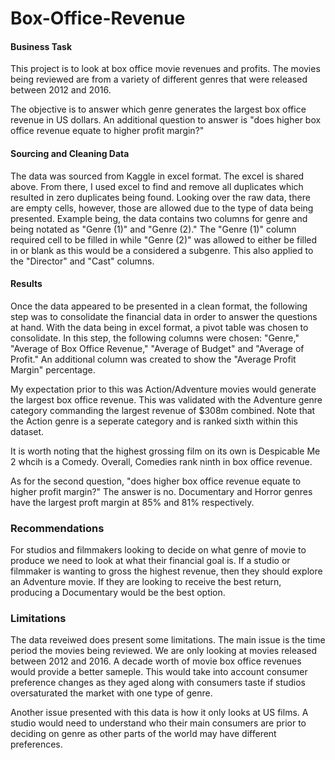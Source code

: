 # Box-Office-Revenue
#### Business Task
This project is to look at box office movie revenues and profits. The movies being reviewed are from a variety of different genres that were released between 2012 and 2016.

The objective is to answer which genre generates the largest box office revenue in US dollars. An additional question to answer is "does higher box office revenue equate to higher profit margin?"

#### Sourcing and Cleaning Data
The data was sourced from Kaggle in excel format. The excel is shared above. From there, I used excel to find and remove all duplicates which resulted in zero duplicates being found. Looking over the raw data, there are empty cells, however, those are allowed due to the type of data being presented. Example being, the data contains two columns for genre and being notated as "Genre (1)" and "Genre (2)." The "Genre (1)" column required cell to be filled in while "Genre (2)" was allowed to either be filled in or blank as this would be a considered a subgenre. This also applied to the "Director" and "Cast" columns. 

#### Results
Once the data appeared to be presented in a clean format, the following step was to consolidate the financial data in order to answer the questions at hand. With the data being in excel format, a pivot table was chosen to consolidate. In this step, the following columns were chosen: "Genre," "Average of Box Office Revenue," "Average of Budget" and "Average of Profit." An additional column was created to show the "Average Profit Margin" percentage.

My expectation prior to this was Action/Adventure movies would generate the largest box office revenue. This was validated with the Adventure genre category commanding the largest revenue of $308m combined. Note that the  Action genre is a seperate category and is ranked sixth within this dataset. 

It is worth noting that the highest grossing film on its own is Despicable Me 2 whcih is a Comedy. Overall, Comedies rank ninth in box office revenue. 

As for the second question, "does higher box office revenue equate to higher profit margin?" The answer is no. Documentary and Horror genres have the largest proft margin at 85% and 81% respectively. 

### Recommendations
For studios and filmmakers looking to decide on what genre of movie to produce we need to look at what their financial goal is.
If a studio or filmmaker is wanting to gross the highest revenue, then they should explore an Adventure movie.
If they are looking to receive the best return, producing a Documentary would be the best option.

### Limitations
The data reveiwed does present some limitations. The main issue is the time period the movies being reviewed. We are only looking at movies released between 2012 and 2016. A decade worth of movie box office revenues would provide a better sameple. This would take into account consumer preference changes as they aged along with consumers taste if studios oversaturated the market with one type of genre.

Another issue presented with this data is how it only looks at US films. A studio would need to understand who their main consumers are prior to deciding on genre as other parts of the world may have different preferences.  

